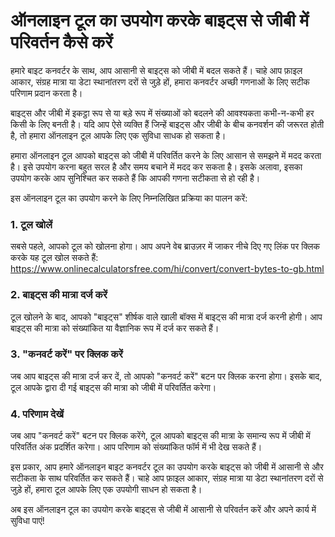 ऑनलाइन टूल का उपयोग करके बाइट्स से जीबी में परिवर्तन कैसे करें
==============================================================

हमारे बाइट कनवर्टर के साथ, आप आसानी से बाइट्स को जीबी में बदल सकते हैं। चाहे आप फ़ाइल आकार, संग्रह मात्रा या डेटा स्थानांतरण दरों से जुड़े हों, हमारा कनवर्टर अच्छी गणनाओं के लिए सटीक परिणाम प्रदान करता है।

बाइट्स और जीबी में इकट्ठा रूप से या बड़े रूप में संख्याओं को बदलने की आवश्यकता कभी-न-कभी हर किसी के लिए बनती है। यदि आप ऐसे व्यक्ति हैं जिन्हें बाइट्स और जीबी के बीच कनवर्शन की जरूरत होती है, तो हमारा ऑनलाइन टूल आपके लिए एक सुविधा साधक हो सकता है।

हमारा ऑनलाइन टूल आपको बाइट्स को जीबी में परिवर्तित करने के लिए आसान से समझने में मदद करता है। इसे उपयोग करना बहुत सरल है और समय बचाने में मदद कर सकता है। इसके अलावा, इसका उपयोग करके आप सुनिश्चित कर सकते हैं कि आपकी गणना सटीकता से हो रही है।

इस ऑनलाइन टूल का उपयोग करने के लिए निम्नलिखित प्रक्रिया का पालन करें:

### 1. टूल खोलें

सबसे पहले, आपको टूल को खोलना होगा। आप अपने वेब ब्राउज़र में जाकर नीचे दिए गए लिंक पर क्लिक करके यह टूल खोल सकते हैं: <https://www.onlinecalculatorsfree.com/hi/convert/convert-bytes-to-gb.html>

### 2. बाइट्स की मात्रा दर्ज करें

टूल खोलने के बाद, आपको "बाइट्स" शीर्षक वाले खाली बॉक्स में बाइट्स की मात्रा दर्ज करनी होगी। आप बाइट्स की मात्रा को संख्यांकित या वैज्ञानिक रूप में दर्ज कर सकते हैं।

### 3. "कनवर्ट करें" पर क्लिक करें

जब आप बाइट्स की मात्रा दर्ज कर दें, तो आपको "कनवर्ट करें" बटन पर क्लिक करना होगा। इसके बाद, टूल आपके द्वारा दी गई बाइट्स की मात्रा को जीबी में परिवर्तित करेगा।

### 4. परिणाम देखें

जब आप "कनवर्ट करें" बटन पर क्लिक करेंगे, टूल आपको बाइट्स की मात्रा के समान्य रूप में जीबी में परिवर्तित अंक प्रदर्शित करेगा। आप परिणाम को संख्यांकित फॉर्म में भी देख सकते हैं।

इस प्रकार, आप हमारे ऑनलाइन बाइट कनवर्टर टूल का उपयोग करके बाइट्स को जीबी में आसानी से और सटीकता के साथ परिवर्तित कर सकते हैं। चाहे आप फ़ाइल आकार, संग्रह मात्रा या डेटा स्थानांतरण दरों से जुड़े हों, हमारा टूल आपके लिए एक उपयोगी साधन हो सकता है।

अब इस ऑनलाइन टूल का उपयोग करके बाइट्स से जीबी में आसानी से परिवर्तन करें और अपने कार्य में सुविधा पाएं!